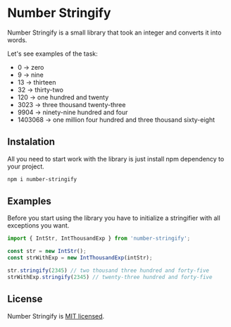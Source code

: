 # Number Stringify

Number Stringify is a small library that took an integer and converts it into words.

Let's see examples of the task:
- 0 → zero
- 9 → nine
- 13 → thirteen
- 32 → thirty-two
- 120 → one hundred and twenty
- 3023 → three thousand twenty-three
- 9904 → ninety-nine hundred and four
- 1403068 → one million four hundred and three thousand sixty-eight

## Instalation

All you need to start work with the library is just install npm dependency to your project.

```bash
npm i number-stringify
```

## Examples

Before you start using the library you have to initialize a stringifier with all exceptions you want.

```js
import { IntStr, IntThousandExp } from 'number-stringify';

const str = new IntStr();
const strWithExp = new IntThousandExp(intStr);

str.stringify(2345) // two thousand three hundred and forty-five
strWithExp.stringify(2345) // twenty-three hundred and forty-five
```

## License

Number Stringify is [MIT licensed](./LICENSE).